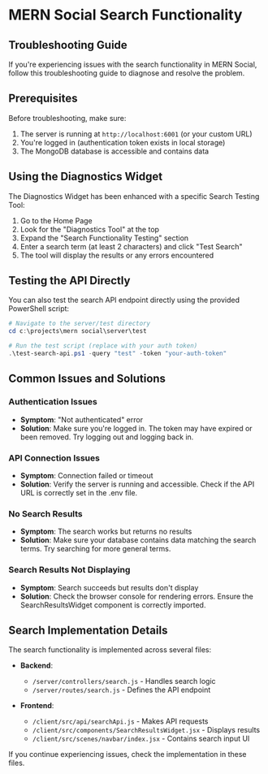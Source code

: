 # MERN Social Search Functionality

## Troubleshooting Guide

If you're experiencing issues with the search functionality in MERN Social, follow this troubleshooting guide to diagnose and resolve the problem.

## Prerequisites

Before troubleshooting, make sure:

1. The server is running at `http://localhost:6001` (or your custom URL)
2. You're logged in (authentication token exists in local storage)
3. The MongoDB database is accessible and contains data

## Using the Diagnostics Widget

The Diagnostics Widget has been enhanced with a specific Search Testing Tool:

1. Go to the Home Page
2. Look for the "Diagnostics Tool" at the top
3. Expand the "Search Functionality Testing" section
4. Enter a search term (at least 2 characters) and click "Test Search"
5. The tool will display the results or any errors encountered

## Testing the API Directly

You can also test the search API endpoint directly using the provided PowerShell script:

```powershell
# Navigate to the server/test directory
cd c:\projects\mern social\server\test

# Run the test script (replace with your auth token)
.\test-search-api.ps1 -query "test" -token "your-auth-token"
```

## Common Issues and Solutions

### Authentication Issues

- **Symptom**: "Not authenticated" error
- **Solution**: Make sure you're logged in. The token may have expired or been removed. Try logging out and logging back in.

### API Connection Issues

- **Symptom**: Connection failed or timeout
- **Solution**: Verify the server is running and accessible. Check if the API URL is correctly set in the .env file.

### No Search Results

- **Symptom**: The search works but returns no results
- **Solution**: Make sure your database contains data matching the search terms. Try searching for more general terms.

### Search Results Not Displaying

- **Symptom**: Search succeeds but results don't display
- **Solution**: Check the browser console for rendering errors. Ensure the SearchResultsWidget component is correctly imported.

## Search Implementation Details

The search functionality is implemented across several files:

- **Backend**:
  - `/server/controllers/search.js` - Handles search logic
  - `/server/routes/search.js` - Defines the API endpoint
  
- **Frontend**:
  - `/client/src/api/searchApi.js` - Makes API requests
  - `/client/src/components/SearchResultsWidget.jsx` - Displays results
  - `/client/src/scenes/navbar/index.jsx` - Contains search input UI

If you continue experiencing issues, check the implementation in these files.
